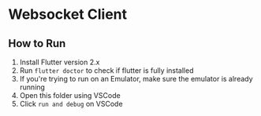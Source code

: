# Websocket Client
## How to Run
1. Install Flutter version 2.x
2. Run `flutter doctor` to check if flutter is fully installed
3. If you're trying to run on an Emulator, make sure the emulator is already running
4. Open this folder using VSCode
5. Click `run and debug` on VSCode
